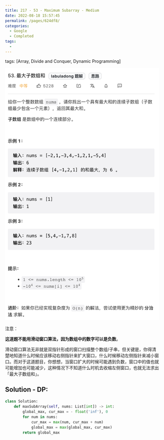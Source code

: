 ```yaml
---
title: 217 - 53 - Maximum Subarray - Medium
date: 2022-08-18 15:57:45
permalink: /pages/624df8/
categories:
  - Google
  - Completed
tags:
  - 
---
```

tags: [Array, Divide and Conquer, Dynamic Programming]

![](https://raw.githubusercontent.com/emmableu/image/master/202208181603871.png)


注意：

**这道题不能用滑动窗口算法，因为数组中的数字可以是负数**。

滑动窗口算法无非就是双指针形成的窗口扫描整个数组/子串，但关键是，你得清楚地知道什么时候应该移动右侧指针来扩大窗口，什么时候移动左侧指针来减小窗口。而对于这道题目，你想想，当窗口扩大的时候可能遇到负数，窗口中的值也就可能增加也可能减少，这种情况下不知道什么时机去收缩左侧窗口，也就无法求出「最大子数组和」。

## Solution  - DP:

```python
class Solution:
	def maxSubArray(self, nums: List[int]) -> int:
		global_max, cur_max = - float('inf'), 0
		for num in nums:
			cur_max = max(num, cur_max + num)
			global_max = max(global_max, cur_max)
		return global_max
```